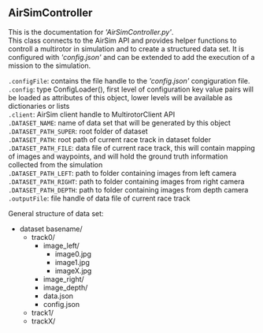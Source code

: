 ## AirSimController 
This is the documentation for _'AirSimController.py'_.  
This class connects to the AirSim API and provides helper functions to controll a multirotor in simulation and to create a structured data set. It is configured with _'config.json'_ and can be extended to add the execution of a mission to the simulation. 

`.configFile`: contains the file handle to the _'config.json'_ congiguration file.  
`.config`: type ConfigLoader(), first level of configuration key value pairs will be loaded as attributes of this object, lower levels will be available as dictionaries or lists  
`.client`: AirSim client handle to MultirotorClient API  
`.DATASET_NAME`: name of data set that will be generated by this object  
`.DATASET_PATH_SUPER`: root folder of dataset  
`.DATASET_PATH`: root path of current race track in dataset folder  
`.DATASET_PATH_FILE`: data file of current race track, this will contain mapping of images and waypoints, and will hold the ground truth information collected from the simulation  
`.DATASET_PATH_LEFT`: path to folder containing images from left camera  
`.DATASET_PATH_RIGHT`: path to folder containing images from right camera  
`.DATASET_PATH_DEPTH`: path to folder containing images from depth camera  
`.outputFile`: file handle of data file of current race track  

General structure of data set:   
- dataset basename/
    - track0/
        - image_left/
            - image0.jpg
            - image1.jpg
            - imageX.jpg
        - image_right/
        - image_depth/
        - data.json
        - config.json
    - track1/
    - trackX/